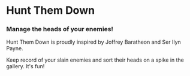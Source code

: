 # Hunt Them Down
### Manage the heads of your enemies!

Hunt Them Down is proudly inspired by Joffrey Baratheon and Ser Ilyn Payne.

Keep record of your slain enemies and sort their heads on a spike in the gallery. It's fun!
